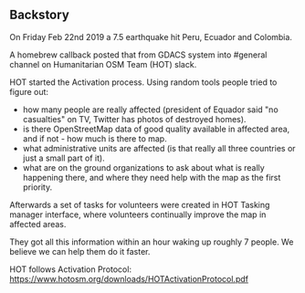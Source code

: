 ## Backstory

On Friday Feb 22nd 2019 a 7.5 earthquake hit Peru, Ecuador and Colombia.

A homebrew callback posted that from GDACS system into #general channel on Humanitarian OSM Team (HOT) slack.

HOT started the Activation process. Using random tools people tried to figure out:
* how many people are really affected (president of Equador said "no casualties" on TV, Twitter has photos of destroyed homes).
* is there OpenStreetMap data of good quality available in affected area, and if not - how much is there to map.
* what administrative units are affected (is that really all three countries or just a small part of it).
* what are on the ground organizations to ask about what is really happening there, and where they need help with the map as the first priority.

Afterwards a set of tasks for volunteers were created in HOT Tasking manager interface, where volunteers continually improve the map in affected areas.

They got all this information within an hour waking up roughly 7 people. We believe we can help them do it faster.

HOT follows Activation Protocol: <https://www.hotosm.org/downloads/HOTActivationProtocol.pdf>
